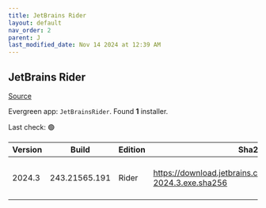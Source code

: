 ```yaml
---
title: JetBrains Rider
layout: default
nav_order: 2
parent: J
last_modified_date: Nov 14 2024 at 12:39 AM
---
```


## JetBrains Rider

[Source](https://www.jetbrains.com/)

Evergreen app: `JetBrainsRider`. Found **1** installer.

Last check: 🟢

| Version | Build         | Edition | Sha256                                                                 | Date       | Size       | Type | URI                                                                                                                                |
| ------- | ------------- | ------- | ---------------------------------------------------------------------- | ---------- | ---------- | ---- | ---------------------------------------------------------------------------------------------------------------------------------- |
| 2024.3  | 243.21565.191 | Rider   | https://download.jetbrains.com/rider/JetBrains.Rider-2024.3.exe.sha256 | 13/11/2024 | 1534164616 | exe  | [https://download.jetbrains.com/rider/JetBrains.Rider-2024.3.exe](https://download.jetbrains.com/rider/JetBrains.Rider-2024.3.exe) |

